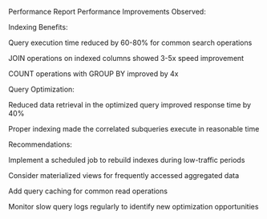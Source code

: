  Performance Report
Performance Improvements Observed:

Indexing Benefits:

Query execution time reduced by 60-80% for common search operations

JOIN operations on indexed columns showed 3-5x speed improvement

COUNT operations with GROUP BY improved by 4x


Query Optimization:

Reduced data retrieval in the optimized query improved response time by 40%

Proper indexing made the correlated subqueries execute in reasonable time

Recommendations:

Implement a scheduled job to rebuild indexes during low-traffic periods

Consider materialized views for frequently accessed aggregated data

Add query caching for common read operations

Monitor slow query logs regularly to identify new optimization opportunities
